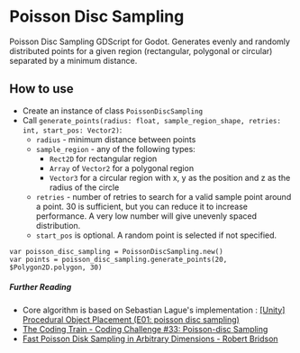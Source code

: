 # Poisson Disc Sampling
Poisson Disc Sampling GDScript for Godot. Generates evenly and randomly distributed points for a given region (rectangular, polygonal or circular) separated by a minimum distance.

## How to use
* Create an instance of class `PoissonDiscSampling`
* Call `generate_points(radius: float, sample_region_shape, retries: int, start_pos: Vector2)`:
  * `radius` - minimum distance between points
  * `sample_region` - any of the following types:
    * `Rect2D` for rectangular region
    * `Array` of `Vector2` for a polygonal region
    * `Vector3` for a circular region with x, y as the position and z as the radius of the circle 
  * `retries` - number of retries to search for a valid sample point around a point. 30 is sufficient, but you can reduce it to increase performance. A very low number will give unevenly spaced distribution.
  * `start_pos` is optional. A random point is selected if not specified.
  
```
var poisson_disc_sampling = PoissonDiscSampling.new()
var points = poisson_disc_sampling.generate_points(20, $Polygon2D.polygon, 30)
```


##### Further Reading 
* Core algorithm is based on Sebastian Lague's implementation : [[Unity] Procedural Object Placement (E01: poisson disc sampling)](https://youtu.be/7WcmyxyFO7o)
* [The Coding Train - Coding Challenge #33: Poisson-disc Sampling](https://youtu.be/flQgnCUxHlw)
* [Fast Poisson Disk Sampling in Arbitrary Dimensions - Robert Bridson](https://www.cct.lsu.edu/~fharhad/ganbatte/siggraph2007/CD2/content/sketches/0250.pdf)
